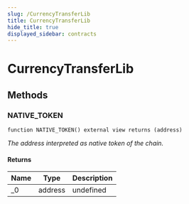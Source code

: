 ```yaml
---
slug: /CurrencyTransferLib
title: CurrencyTransferLib
hide_title: true
displayed_sidebar: contracts
---
```

# CurrencyTransferLib









## Methods

### NATIVE_TOKEN

```solidity
function NATIVE_TOKEN() external view returns (address)
```



*The address interpreted as native token of the chain.*


#### Returns

| Name | Type | Description |
|---|---|---|
| _0 | address | undefined |



